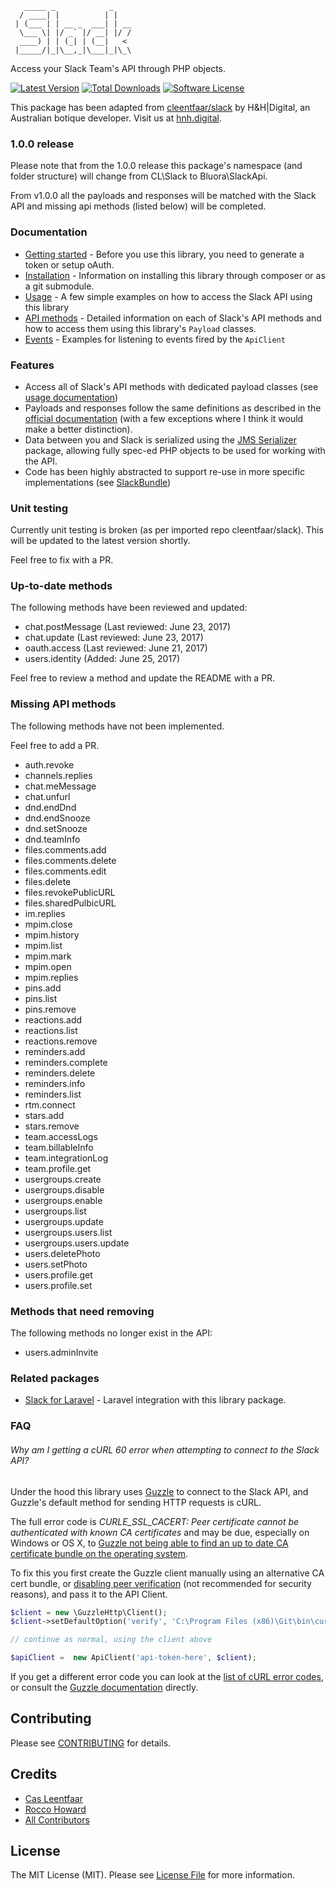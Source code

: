 ```
   _____ _            _    
  / ____| |          | |   
 | (___ | | __ _  ___| | __
  \___ \| |/ _` |/ __| |/ /
  ____) | | (_| | (__|   < 
 |_____/|_|\__,_|\___|_|\_\

```
Access your Slack Team's API through PHP objects.

[![Latest Version](https://img.shields.io/github/release/bluora/php-slack-api.svg?style=flat-square)](https://github.com/bluora/php-slack-api/releases)
[![Total Downloads](https://img.shields.io/packagist/dt/bluora/php-slack-api.svg?style=flat-square)](https://packagist.org/packages/bluora/php-slack-api)
[![Software License](https://img.shields.io/badge/license-MIT-brightgreen.svg?style=flat-square)](https://github.com/bluora/php-slack-api/blob/master/LICENSE.md)

This package has been adapted from [cleentfaar/slack](https://github.com/cleentfaar/slack) by H&H|Digital, an Australian botique developer. Visit us at [hnh.digital](http://hnh.digital).

### 1.0.0 release
Please note that from the 1.0.0 release this package's namespace (and folder structure) will change from CL\Slack to Bluora\SlackApi.

From v1.0.0 all the payloads and responses will be matched with the Slack API and missing api methods (listed below) will be completed.

### Documentation

- [Getting started](https://github.com/bluora/php-slack-api/blob/master/src/CL/Slack/Resources/doc/getting-started.md) - Before you use this library, you need to generate a token or setup oAuth.
- [Installation](https://github.com/bluora/php-slack-api/blob/master/src/CL/Slack/Resources/doc/installation.md) - Information on installing this library through composer or as a git submodule.
- [Usage](https://github.com/bluora/php-slack-api/blob/master/src/CL/Slack/Resources/doc/usage.md) - A few simple examples on how to access the Slack API using this library
- [API methods](https://github.com/bluora/php-slack-api/blob/master/src/CL/Slack/Resources/doc/methods/index.md) - Detailed information on each of Slack's API methods and how to access them using this library's `Payload` classes.
- [Events](https://github.com/bluora/php-slack-api/blob/master/src/CL/Slack/Resources/doc/events.md) - Examples for listening to events fired by the `ApiClient`


### Features
- Access all of Slack's API methods with dedicated payload classes (see [usage documentation](https://github.com/bluora/php-slack-api/blob/master/src/CL/Slack/Resources/doc/usage.md))
- Payloads and responses follow the same definitions as described in the [official documentation](https://api.slack.com) (with a few exceptions where I think it would make a better distinction).
- Data between you and Slack is serialized using the [JMS Serializer](http://jmsyst.com/libs/serializer) package,
allowing fully spec-ed PHP objects to be used for working with the API.
- Code has been highly abstracted to support re-use in more specific implementations (see [SlackBundle](https://github.com/cleentfaar/CLSlackBundle))

### Unit testing

Currently unit testing is broken (as per imported repo cleentfaar/slack). This will be updated to the latest version shortly.

Feel free to fix with a PR.

### Up-to-date methods

The following methods have been reviewed and updated:

- chat.postMessage (Last reviewed: June 23, 2017)
- chat.update (Last reviewed: June 23, 2017)
- oauth.access (Last reviewed: June 21, 2017)
- users.identity (Added: June 25, 2017)

Feel free to review a method and update the README with a PR.

### Missing API methods

The following methods have not been implemented.

Feel free to add a PR.

- auth.revoke
- channels.replies
- chat.meMessage
- chat.unfurl
- dnd.endDnd
- dnd.endSnooze
- dnd.setSnooze
- dnd.teamInfo
- files.comments.add
- files.comments.delete
- files.comments.edit
- files.delete
- files.revokePublicURL
- files.sharedPulbicURL
- im.replies
- mpim.close
- mpim.history
- mpim.list
- mpim.mark
- mpim.open
- mpim.replies
- pins.add
- pins.list
- pins.remove
- reactions.add
- reactions.list
- reactions.remove
- reminders.add
- reminders.complete
- reminders.delete
- reminders.info
- reminders.list
- rtm.connect
- stars.add
- stars.remove
- team.accessLogs
- team.billableInfo
- team.integrationLog
- team.profile.get
- usergroups.create
- usergroups.disable
- usergroups.enable
- usergroups.list
- usergroups.update
- usergroups.users.list
- usergroups.users.update
- users.deletePhoto
- users.setPhoto
- users.profile.get
- users.profile.set

### Methods that need removing

The following methods no longer exist in the API:

- users.adminInvite

### Related packages

- [Slack for Laravel](https://github.com/bluora/laravel-slack-api) - Laravel integration with this library package.

### FAQ

###### Why am I getting a cURL 60 error when attempting to connect to the Slack API?

Under the hood this library uses [Guzzle](https://github.com/guzzle/guzzle) to connect to the Slack API, and Guzzle's 
default method for sending HTTP requests is cURL.

The full error code is *CURLE_SSL_CACERT: Peer certificate cannot be authenticated with known CA certificates* and may 
be due, especially on Windows or OS X, to [Guzzle not being able to find an up to date CA certificate bundle on the operating system](http://docs.guzzlephp.org/en/latest/faq.html#why-am-i-getting-an-ssl-verification-error).

To fix this you first create the Guzzle client manually using an alternative CA cert bundle, or [disabling peer verification](http://guzzle.readthedocs.org/en/latest/clients.html#verify) (not recommended for security reasons), and pass it to the API Client.

```php
$client = new \GuzzleHttp\Client();
$client->setDefaultOption('verify', 'C:\Program Files (x86)\Git\bin\curl-ca-bundle.crt');

// continue as normal, using the client above

$apiClient =  new ApiClient('api-token-here', $client);
```

If you get a different error code you can look at the [list of cURL error codes](http://curl.haxx.se/libcurl/c/libcurl-errors.html), or consult the [Guzzle documentation](http://docs.guzzlephp.org/en/latest/) directly.

## Contributing

Please see [CONTRIBUTING](https://github.com/bluora/php-slack-api/blob/master/CONTRIBUTING.md) for details.

## Credits

* [Cas Leentfaar](https://github.com/cleentfaar)
* [Rocco Howard](https://github.com/therocis)
* [All Contributors](https://github.com/bluora/php-slack-api/contributors)

## License

The MIT License (MIT). Please see [License File](https://github.com/bluora/php-slack-api/blob/master/LICENSE) for more information.

